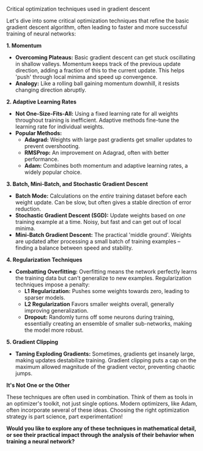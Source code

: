 Critical optimization techniques used in gradient descent

Let's dive into some critical optimization techniques that refine the basic gradient descent algorithm, often leading to faster and more successful training of  neural networks:

**1. Momentum**

* **Overcoming Plateaus:** Basic gradient descent can get stuck oscillating in shallow valleys. Momentum keeps track of the previous update direction, adding a  fraction of this to the current update. This helps 'push' through local minima and speed up convergence.
* **Analogy:** Like a rolling ball gaining momentum downhill, it resists changing direction abruptly.

**2. Adaptive Learning Rates**

* **Not One-Size-Fits-All:**  Using a fixed learning rate for all weights throughout training is inefficient. Adaptive methods fine-tune the learning rate for individual weights.
* **Popular Methods:**
    * **Adagrad:** Weights with large past gradients get smaller updates to prevent overshooting.
    * **RMSProp:** An improvement on Adagrad, often with better performance.
    * **Adam:** Combines both momentum and adaptive learning rates, a widely popular choice.

**3. Batch, Mini-Batch, and Stochastic Gradient Descent**

* **Batch Mode:**  Calculations on the *entire* training dataset before each weight update. Can be slow, but often gives a stable direction of error reduction.
* **Stochastic Gradient Descent (SGD):** Update weights based on *one* training example at a time. Noisy, but fast and can get out of local minima.
* **Mini-Batch Gradient Descent:** The  practical 'middle ground'. Weights are updated after processing a small batch of training examples – finding a balance between speed and stability.

**4. Regularization Techniques**

* **Combatting Overfitting:** Overfitting means the network perfectly learns the training data but can't generalize to new examples. Regularization techniques impose a penalty:
   * **L1 Regularization:** Pushes some weights towards zero, leading to sparser models.
   * **L2 Regularization**  Favors smaller weights overall, generally improving generalization.
   * **Dropout:** Randomly turns off some neurons during training, essentially creating an ensemble of smaller sub-networks, making the model more robust.

**5. Gradient Clipping**

* **Taming Exploding Gradients:** Sometimes, gradients get insanely large, making updates destabilize training. Gradient clipping puts a cap on the maximum allowed magnitude of the gradient vector, preventing chaotic jumps.

**It's Not One or the Other**

These techniques are often used in combination.  Think of them as tools in an optimizer's toolkit, not just single options. Modern optimizers, like Adam,  often incorporate several of these ideas. Choosing the right optimization strategy is part science, part experimentation!

**Would you like to explore any of these techniques in mathematical detail, or see their practical impact through the analysis of their behavior when training a neural network?** 
